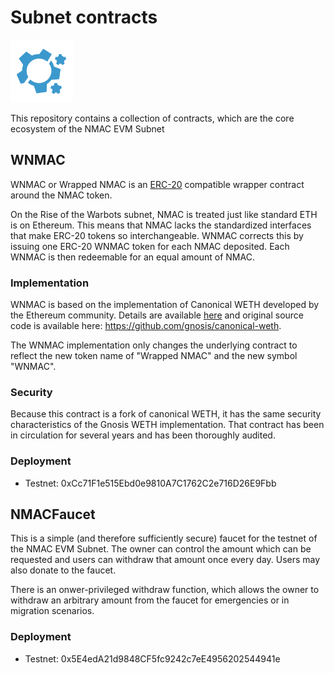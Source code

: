 # Subnet contracts
<img src="imgs/icon_nmac.png" width="100">

This repository contains a collection of contracts, which are the core ecosystem of the NMAC EVM Subnet

## WNMAC

WNMAC or Wrapped NMAC is an [ERC-20](https://github.com/ethereum/EIPs/blob/master/EIPS/eip-20.md) compatible wrapper contract around the NMAC token.

On the Rise of the Warbots subnet, NMAC is treated just like standard ETH is on Ethereum. This means that NMAC lacks the standardized interfaces that make ERC-20 tokens so interchangeable. WNMAC corrects this by issuing one ERC-20 WNMAC token for each NMAC deposited. Each WNMAC is then redeemable for an equal amount of NMAC.

### Implementation
WNMAC is based on the implementation of Canonical WETH developed by the Ethereum community. Details are available [here](https://blog.0xproject.com/canonical-weth-a9aa7d0279dd) and original source code is available here: https://github.com/gnosis/canonical-weth.

The WNMAC implementation only changes the underlying contract to reflect the new token name of "Wrapped NMAC" and the new symbol "WNMAC".

### Security
Because this contract is a fork of canonical WETH, it has the same security characteristics of the Gnosis WETH implementation. That contract has been in circulation for several years and has been thoroughly audited.

### Deployment
- Testnet: 0xCc71F1e515Ebd0e9810A7C1762C2e716D26E9Fbb

## NMACFaucet

This is a simple (and therefore sufficiently secure) faucet for the testnet of the NMAC EVM Subnet. The owner can control the amount which can be requested and users can withdraw that amount once every day. Users may also donate to the faucet.

There is an onwer-privileged withdraw function, which allows the owner to withdraw an arbitrary amount from the faucet for emergencies or in migration scenarios.

### Deployment
- Testnet: 0x5E4edA21d9848CF5fc9242c7eE4956202544941e
